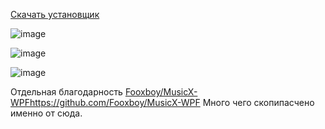 [Скачать установщик](https://github.com/MaKrotos/Music-M/releases/download/0.1.5.2/Setup.VK.M.exe)

![image](https://github.com/MaKrotos/Music-M/assets/43302537/a909906d-8584-4be7-98db-b1cf918644bf)


![image](https://github.com/MaKrotos/Music-M/assets/43302537/4446306c-159e-4fd4-8a50-ff39ecec2bd9)

![image](https://github.com/MaKrotos/Music-M/assets/43302537/7db947ac-27d7-4d42-9d74-d67f34d73000)


Отдельная благодарность [Fooxboy/MusicX-WPF](https://github.com/Fooxboy/MusicX-WPF)https://github.com/Fooxboy/MusicX-WPF
Много чего скопипасчено именно от сюда.
